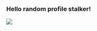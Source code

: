 ### Hello random profile stalker!

![](https://raw.githubusercontent.com/overworded/github-stats/master/generated/overview.svg#gh-dark-mode-only)